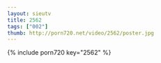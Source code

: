 ```yaml
--- 
layout: sieutv
title: 2562
tags: ["002"]
thumb: http://porn720.net/video/2562/poster.jpg
---
```

{% include porn720 key="2562" %} 
